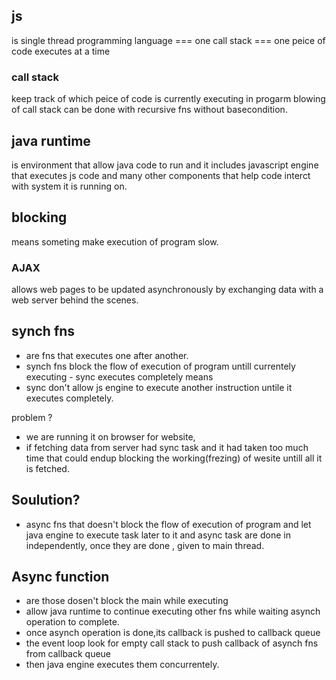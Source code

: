## js

is single thread programming language === one call stack === one peice of code executes at a time

### call stack

keep track of which peice of code is currently executing in progarm
blowing of call stack can be done with recursive fns without basecondition.

## java runtime

is environment that allow java code to run and it includes javascript engine that executes js code and many other components that help
code interct with system it is running on.

## blocking

means someting make execution of program slow.

### AJAX

allows web pages to be updated asynchronously by exchanging data with a web server behind the scenes.

## synch fns

- are fns that executes one after another.
- synch fns block the flow of execution of program untill currentely executing - sync executes completely means
- sync don't allow js engine to execute another instruction untile it executes completely.

problem ?

- we are running it on browser for website,
- if fetching data from server had sync task and it had taken too much time that could endup blocking the working(frezing) of wesite untill all it is fetched.

## Soulution?

- async fns that doesn't block the flow of execution of program and let java engine to execute task later to it and async task are done in independently, once they are done , given to main thread.

## Async function

- are those dosen't block the main while executing
- allow java runtime to continue executing other fns while waiting asynch operation to complete.
- once asynch operation is done,its callback is pushed to callback queue
- the event loop look for empty call stack to push callback of asynch fns from callback queue
- then java engine executes them concurrentely.
